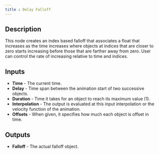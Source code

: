 ```yaml
---
title : Delay Falloff
---
```


## Description

This node creates an index based falloff that associates a float that
increases as the time increases where objects at indices that are
closer to zero starts increasing before those that are farther away from
zero. User can control the rate of increasing relative to time and
indices.

## Inputs

- **Time** - The current time.
- **Delay** - Time span between the animation start of two successive
    objects.
- **Duration** - Time it takes for an object to reach its maximum
    value (1).
- **Interpolation** - The output is evaluated at this input
    interpolation or the velocity function of the animation.
- **Offsets** - When given, it specifies how much each object is
    offset in time.

## Outputs

- **Falloff** - The actual falloff object.
